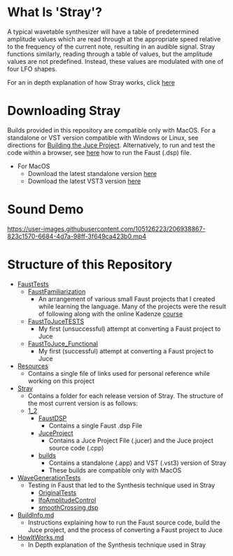 # What Is 'Stray'?
A typical wavetable synthesizer will have a table of predetermined amplitude values which are read through at the appropriate speed relative to the frequency of the current note, resulting in an audible signal. Stray functions similarly, reading through a table of values, but the amplitude values are not predefined. Instead, these values are modulated with one of four LFO shapes.

For an in depth explanation of how Stray works, click [here](/HowItWorks.md)

# Downloading Stray
Builds provided in this repository are compatible only with MacOS. For a standalone or VST version compatible with Windows or Linux, see directions for [Building the Juce Project](/BuildInfo.md#building-the-juce-project). Alternatively, to run and test the code within a browser, see [here](/BuildInfo.md#running-the-faust-dsp-file) how to run the Faust (.dsp) file.

* For MacOS
  * Download the latest standalone version [here](/Stray/1_2/builds/stray_1_2.app)
  * Download the latest VST3 version [here](/Stray/1_2/builds/stray_1_2.vst3)
  
# Sound Demo
https://user-images.githubusercontent.com/105126223/206938867-823c1570-6684-4d7a-98ff-3f649ca423b0.mp4

# Structure of this Repository
* [FaustTests](/FaustTests)
  * [FaustFamiliarization](/FaustTests/FaustFamiliarization) 
    * An arrangement of various small Faust projects that I created while learning the language. Many of the projects were the result of following along with the online Kadenze [course](https://www.kadenze.com/courses/real-time-audio-signal-processing-in-faust/info)
  * [FaustToJuceTESTS](/FaustTests/FaustToJuceTESTS)
    * My first (unsuccessful) attempt at converting a Faust project to Juce
  * [FaustToJuce_Functional](/FaustTests/FaustToJuce_Functional)
    * My first (successful) attempt at converting a Faust project to Juce
* [Resources](/Resources) 
  * Contains a single file of links used for personal reference while working on this project
* [Stray](/Stray)
  * Contains a folder for each release version of Stray. The structure of the most current version is as follows:
  * [1_2](/Stray/1_2)
    * [FaustDSP](/Stray/1_2/FaustDSP)
      * Contains a single Faust .dsp File
    * [JuceProject](/Stray/1_2/JuceProject)
      * Contains a Juce Project File (.jucer) and the Juce project source code (.cpp)
    * [builds](/Stray/1_2/builds)
      * Contains a standalone (.app) and VST (.vst3) version of Stray
      * These builds are compatible only with MacOS
* [WaveGenerationTests](/WaveGenerationTests)
  * Testing in Faust that led to the Synthesis technique used in Stray
    * [OriginalTests](/Stray/OriginalTests)
    * [lfoAmplitudeControl](/Stray/lfoAmplitudeControl)
    * [smoothCrossing.dsp](/Stray/smoothCrossing.dsp)
* [BuildInfo.md](/BuildInfo.md)
  * Instructions explaining how to run the Faust source code, build the Juce project, and the process of converting a Faust project to Juce
* [HowItWorks.md](/HowItWorks.md)
  * In Depth explanation of the Synthesis technique used in Stray
